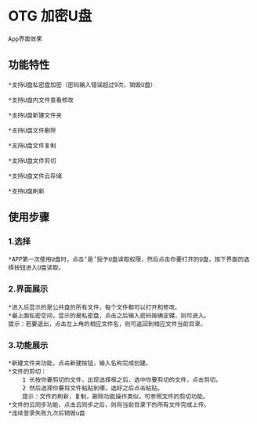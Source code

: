OTG 加密U盘
================================================
    App界面效果

功能特性
------------------------------------------------
    *支持U盘私密盘加密（密码输入错误超过9次，销毁U盘）

    *支持U盘内文件查看修改

    *支持U盘新建文件夹

    *支持U盘文件删除

    *支持U盘文件复制

    *支持U盘文件剪切

    *支持U盘文件云存储

    *支持U盘刷新

使用步骤
-------------------------------------------------
### 1.选择
    *APP第一次使用U盘时，点击‘是’授予U盘读取权限，然后点击你要打开的U盘，按下界面的选择按钮进入U盘读取。
### 2.界面展示
    *进入后显示的是公共盘的所有文件，每个文件都可以打开和修改。
    *最上面私密空间，显示的是私密盘，点击之后输入密码按确定键，则可进入。
    提示：若要退出，点击左上角的相应文件名，则可返回到相应文件当前目录。
### 3.功能展示
    *新建文件夹功能，点击新建按钮，输入名称完成创建。
    *文件的剪切：
        1 长按你要剪切的文件，出现选择框之后，选中你要剪切的文件，点击剪切。
        2 然后选择你要将文件粘贴到哪，选好之后点击粘贴。
        提示：文件的刷新，复制，删除功能操作类似，可参照文件的剪切功能。
    *文件的云同步功能，点击云同步之后，则将当前目录下的所有文件完成上传。
    *连续登录失败九次后销毁u盘